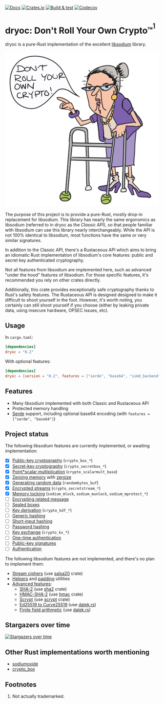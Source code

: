 [![Docs](https://docs.rs/dryoc/badge.svg)](https://docs.rs/dryoc) [![Crates.io](https://img.shields.io/crates/v/dryoc)](https://crates.io/crates/dryoc) [![Build & test](https://github.com/brndnmtthws/dryoc/actions/workflows/build-and-test.yml/badge.svg)](https://github.com/brndnmtthws/dryoc/actions/workflows/build-and-test.yml) [![Codecov](https://img.shields.io/codecov/c/github/brndnmtthws/dryoc)](https://app.codecov.io/gh/brndnmtthws/dryoc/)

# dryoc: Don't Roll Your Own Crypto™<sup><sup>[1](#footnotes)</sup></sup>

dryoc is a pure-Rust implementation of the excellent
[libsodium](https://github.com/jedisct1/libsodium) library.

![Granny says no](dryoc.png)

The purpose of this project is to provide a pure-Rust, mostly drop-in
replacement for libsodium. This library has nearly the same ergonomics as
libsodium (referred to in dryoc as the _Classic_ API), so that people
familiar with libsodium can use this library nearly interchangeably. While
the API is not 100% identical to libsodium, most functions have the same or
very similar signatures.

In addition to the Classic API, there's a Rustaceous API which aims to bring
an idiomatic Rust implementation of libsodium's core features: public and
secret key authenticated cryptography.

Not all features from libsodium are implemented here, such as advanced "under
the hood" features of libsodium. For those specific features, it's
recommended you rely on other crates directly.

Additionally, this crate provides exceptionally safe cryptography thanks to
Rust's safety features. The Rustaceous API is designed designed to make it
difficult to shoot yourself in the foot. However, it's worth noting, you
certainly can still shoot yourself if you choose (either by leaking private
data, using insecure hardware, OPSEC issues, etc).

## Usage

In `cargo.toml`:

```toml
[dependencies]
dryoc = "0.2"
```

With optional features:

```toml
[dependencies]
dryoc = {version = "0.2", features = ["serde", "base64", "simd_backend"]
```

## Features

* Many libsodium implemented with both Classic and Rustaceous API
* Protected memory handling
* [Serde](https://serde.rs/) support, including optional base64 encoding (with `features = ["serde", "base64"]`)

## Project status

The following libsodium features are currently implemented, or awaiting
implementation:

* [x] [Public-key cryptography](https://doc.libsodium.org/public-key_cryptography) (`crypto_box_*`)
* [x] [Secret-key cryptography](https://doc.libsodium.org/secret-key_cryptography) (`crypto_secretbox_*`)
* [x] [Point*scalar multiplication](https://doc.libsodium.org/advanced/scalar_multiplication) (`crypto_scalarmult_base`)
* [x] [Zeroing memory](https://doc.libsodium.org/memory_management) with [zeroize](https://crates.io/crates/zeroize)
* [x] [Generating random data](https://doc.libsodium.org/generating_random_data) (`randombytes_buf`)
* [x] [Encrypted streams](https://doc.libsodium.org/secret-key_cryptography/secretstream) (`crypto_secretstream_*`)
* [x] [Memory locking](https://doc.libsodium.org/memory_management) (`sodium_mlock`, `sodium_munlock`, `sodium_mprotect_*`)
* [ ] [Encrypting related message](https://doc.libsodium.org/secret-key_cryptography/encrypted-messages)
* [ ] [Sealed boxes](https://doc.libsodium.org/public-key_cryptography/sealed_boxes)
* [ ] [Key derivation](https://doc.libsodium.org/key_derivation) (`crypto_kdf_*`)
* [ ] [Generic hashing](https://doc.libsodium.org/hashing/generic_hashing)
* [ ] [Short-input hashing](https://doc.libsodium.org/hashing/short-input_hashing)
* [ ] [Password hashing](https://doc.libsodium.org/password_hashing/default_phf)
* [ ] [Key exchange](https://doc.libsodium.org/key_exchange) (`crypto_kx_*`)
* [ ] [One-time authentication](https://doc.libsodium.org/advanced/poly1305)
* [ ] [Public-key signatures](https://doc.libsodium.org/public-key_cryptography/public-key_signatures)
* [ ] [Authentication](https://doc.libsodium.org/secret-key_cryptography/secret-key_authentication)

The following libsodium features are not implemented, and there's no
plan to implement them:

* [Stream ciphers](https://doc.libsodium.org/advanced/stream_ciphers) (use [salsa20](https://crates.io/crates/salsa20) crate)
* [Helpers](https://doc.libsodium.org/helpers) and [padding](https://doc.libsodium.org/padding) utilities
* [Advanced features](https://doc.libsodium.org/advanced):
  * [SHA-2](https://doc.libsodium.org/advanced/sha-2_hash_function) (use [sha2](https://crates.io/crates/sha2) crate)
  * [HMAC-SHA-2](https://doc.libsodium.org/advanced/hmac-sha2) (use [hmac](https://crates.io/crates/hmac) crate)
  * [Scrypt](https://doc.libsodium.org/advanced/scrypt) (use [scrypt](https://crates.io/crates/scrypt) crate)
  * [Ed25519 to Curve25519](https://doc.libsodium.org/advanced/ed25519-curve25519) (use [dalek.rs](https://dalek.rs/))
  * [Finite field arithmetic](https://doc.libsodium.org/advanced/point-arithmetic) (use [dalek.rs](https://dalek.rs/))

## Stargazers over time

[![Stargazers over time](https://starchart.cc/brndnmtthws/dryoc.svg)](https://starchart.cc/brndnmtthws/dryoc)

## Other Rust implementations worth mentioning

* [sodiumoxide](https://crates.io/crates/sodiumoxide)
* [crypto_box](https://crates.io/crates/crypto_box)

## Footnotes

1. Not actually trademarked.
